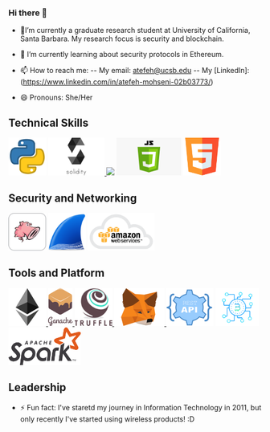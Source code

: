 ### Hi there 👋

- 🔭I’m currently a graduate research student at University of California, Santa Barbara. My research focus is security and blockchain.

- 🌱 I’m currently learning about security protocols in Ethereum. 

- 📫 How to reach me: 
-- My email: atefeh@ucsb.edu
-- My [LinkedIn]: (https://www.linkedin.com/in/atefeh-mohseni-02b03773/)

- 😄 Pronouns: She/Her

## Technical Skills
<p float="left">
   <img src="https://github.com/atefehmohseni/atefehmohseni/blob/main/asset/python.webp"  height="75" />
  
  <a href="https://solidity.readthedocs.io/en/v0.7.4/" target="_blank" >
    <img src="https://github.com/atefehmohseni/atefehmohseni/blob/main/asset/solidity.png"  height="75" /> 
  </a>
   <img src="https://raw.githubusercontent.com/atefehmohseni/atefehmohseni/master/asset/c#.png"  height="75" />
   <img src="https://github.com/atefehmohseni/atefehmohseni/blob/main/asset/javascript.png" height="75" />
   <img src="https://github.com/atefehmohseni/atefehmohseni/blob/main/asset/html.png"  height="75" />
 </p>

## Security and Networking
<p float="left">
   <img src="https://github.com/atefehmohseni/atefehmohseni/blob/main/asset/snort.png"  height="75" />
   <img src="https://github.com/atefehmohseni/atefehmohseni/blob/main/asset/wireshark.png"  height="75" />
   <img src="https://github.com/atefehmohseni/atefehmohseni/blob/main/asset/aws.png" height="75" />
</p>
 
## Tools and Platform
<p float="left">
  <a href="https://ethereum.org/" target="_blank" >
    <img src="https://github.com/atefehmohseni/atefehmohseni/blob/main/asset/ethereum.png"  height="75" />
  </a>
   <a href="https://www.trufflesuite.com/ganache" target="_blank" >
    <img src="https://github.com/atefehmohseni/atefehmohseni/blob/main/asset/ganache.png"  height="75" />
  </a>
  <a href="https://www.trufflesuite.com/" target="_blank" >
    <img src="https://raw.githubusercontent.com/atefehmohseni/atefehmohseni/master/asset/truffle.png" width="75" />
  </a>
  <a href="https://metamask.io/" target="_blank" >
    <img src="https://raw.githubusercontent.com/atefehmohseni/atefehmohseni/master/asset/metamask.png"  height="75" />
  </a>
  
   <img src="https://github.com/atefehmohseni/atefehmohseni/blob/main/asset/restapi.png"  height="75" /> 
   <img src="https://raw.githubusercontent.com/atefehmohseni/atefehmohseni/master/asset/blockchain.png"  height="75" />
   <img src="https://raw.githubusercontent.com/atefehmohseni/atefehmohseni/master/asset/spark.png"  height="75" />
 </p>
 
 ## Leadership
 
- ⚡ Fun fact: 
I've staretd my journey in Information Technology in 2011, but only recently I've started using wireless products! :D 
